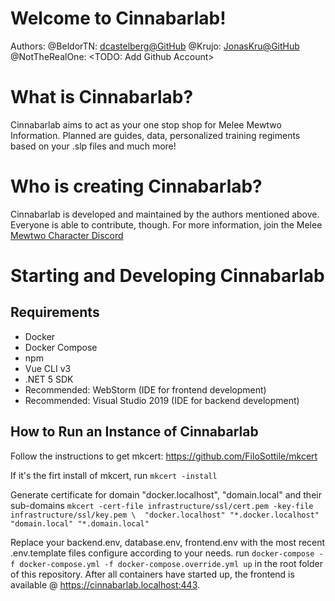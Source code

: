 # Welcome to Cinnabarlab!

Authors:
@BeldorTN: [dcastelberg@GitHub](https://github.com/dcastelberg)
@Krujo: [JonasKru@GitHub](https://github.com/JonasKru)
@NotTheRealOne: <TODO: Add Github Account>

# What is Cinnabarlab?

Cinnabarlab aims to act as your one stop shop for Melee Mewtwo Information. Planned are guides, data, personalized training regiments based on your .slp files and much more!

# Who is creating Cinnabarlab?

Cinnabarlab is developed and maintained by the authors mentioned above. Everyone is able to contribute, though. For more information, join the Melee [Mewtwo Character Discord](https://discord.gg/invite/5cS8eeT)

# Starting and Developing Cinnabarlab
## Requirements
 - Docker
 - Docker Compose
 - npm
 - Vue CLI v3
 - .NET 5 SDK
 - Recommended: WebStorm (IDE for frontend development)
 - Recommended: Visual Studio 2019 (IDE for backend development)

## How to Run an Instance of Cinnabarlab

Follow the instructions to get mkcert: https://github.com/FiloSottile/mkcert

If it's the firt install of mkcert, run
`mkcert -install`

Generate certificate for domain "docker.localhost", "domain.local" and their sub-domains
`mkcert -cert-file infrastructure/ssl/cert.pem -key-file infrastructure/ssl/key.pem \ 
"docker.localhost" "*.docker.localhost" "domain.local" "*.domain.local"`

Replace your backend.env, database.env, frontend.env with the most recent .env.template files configure according to your needs.
run `docker-compose -f docker-compose.yml -f docker-compose.override.yml up` in the root folder of this repository.
After all containers have started up, the frontend is available @ https://cinnabarlab.localhost:443.
